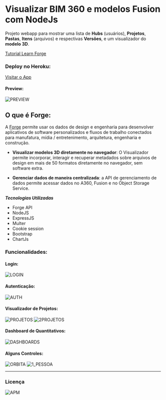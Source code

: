 # Visualizar BIM 360 e modelos Fusion com NodeJs
Projeto webapp para mostrar uma lista de **Hubs** (usuários), **Projetos**, **Pastas**, **Itens** (arquivos) e respectivas **Versões**, e um visualizador do **modelo 3D**.

 [Tutorial Learn Forge](https://learnforge.autodesk.io/)

### Deploy no Heroku:
[Visitar o App](https://forge360viewer.herokuapp.com/)

#### Preview:
![PREVIEW](https://user-images.githubusercontent.com/4651221/119932116-14fc3680-bf59-11eb-8de1-09f60f14a30b.jpg)



 ## O que é Forge:

A [Forge](https://forge.autodesk.com/) permite usar os dados de design e engenharia para desenvolver aplicativos de software personalizados e fluxos de trabalho conectados para manufatura, mídia / entretenimento, arquitetura, engenharia e construção.

- **Visualizar modelos 3D diretamente no navegador**: O Visualizador permite incorporar, interagir e recuperar metadados sobre arquivos de design em mais de 50 formatos diretamente no navegador, sem software extra.

- **Gerenciar dados de maneira centralizada**: a API de gerenciamento de dados permite acessar dados no A360, Fusion e no Object Storage Service.

  

 ***Tecnologias Utilizadas***

* Forge API
* NodeJS
* ExpressJS
* Multer
* Cookie session
* Bootstrap
* ChartJs

### Funcionalidades: 

#### Login:
![LOGIN](https://user-images.githubusercontent.com/4651221/119932223-3b21d680-bf59-11eb-90d3-74cd623587d6.gif)

#### Autenticação:
![AUTH](https://user-images.githubusercontent.com/4651221/119932256-47a62f00-bf59-11eb-8fc8-1e03f5ba0abf.gif)

#### Visualizador de Projetos:
![PROJETOS](https://user-images.githubusercontent.com/4651221/119932294-5ab8ff00-bf59-11eb-97f7-97f0b959ebc7.gif)
![2PROJETOS](https://user-images.githubusercontent.com/4651221/119932308-61477680-bf59-11eb-8d18-8af9bbf53637.gif)

#### Dashboard de Quantitativos:
![DASHBOARDS](https://user-images.githubusercontent.com/4651221/119938003-1716c300-bf62-11eb-8c3f-6252d901a6b9.gif)


#### Alguns Controles:
![ORBITA](https://user-images.githubusercontent.com/4651221/119932350-80de9f00-bf59-11eb-9694-801bf0b57db2.gif)
![1_PESSOA](https://user-images.githubusercontent.com/4651221/119932371-89cf7080-bf59-11eb-91aa-190bffa93b0c.gif)

---


### Licença

<img alt="APM" src="https://img.shields.io/apm/l/vim-mode">
